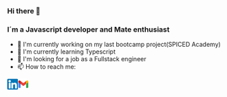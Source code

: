 ### Hi there 👋

### I´m a Javascript developer and Mate enthusiast


- 🔭 I'm currently working on my last bootcamp project(SPICED Academy)
- 🌱 I'm currently learning Typescript
- 👯 I'm looking for a job as a Fullstack engineer
- 📫 How to reach me: 

[<img align="left" alt="linkedin" width=25px src="./linkedin.png" />](https://www.linkedin.com/in/martinsotelowebdev/) [<img align="left" alt="gmail" width=25px src="./gmail.png" />](mailto:martinscaraguel@gmail.com)


